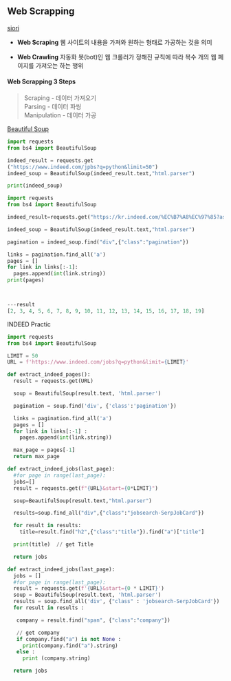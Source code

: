 Web Scrapping
---
[siori](https://advenoh.tistory.com/2)

* **Web Scraping**
웹 사이트의 내용을 가져와 원하는 형태로 가공하는 것을 의미      

* **Web Crawling**
자동화 봇(bot)인 웹 크롤러가 정해진 규칙에 따라 복수 개의 웹 페이지를 가져오는 하는 행위       

#### Web Scrapping 3 Steps

> Scraping - 데이터 가져오기       
> Parsing - 데이터 파씽       
> Manipulation - 데이터 가공  

[Beautiful Soup](https://www.crummy.com/software/BeautifulSoup/)      

~~~~~Python
import requests
from bs4 import BeautifulSoup

indeed_result = requests.get
("https://www.indeed.com/jpbs?q=python&limit=50")
indeed_soup = BeautifulSoup(indeed_result.text,"html.parser")

print(indeed_soup)
~~~~~


~~~~python
import requests
from bs4 import BeautifulSoup

indeed_result=requests.get("https://kr.indeed.com/%EC%B7%A8%EC%97%85?as_and=python&as_phr=&as_any=&as_not=&as_ttl=&as_cmp=&jt=all&st=&salary=&radius=25&l=&fromage=any&limit=50&sort=&psf=advsrch&from=advancedsearch")

indeed_soup = BeautifulSoup(indeed_result.text,"html.parser")

pagination = indeed_soup.find("div",{"class":"pagination"})

links = pagination.find_all('a')
pages = []
for link in links[:-1]:
  pages.append(int(link.string))
print(pages)



---result
[2, 3, 4, 5, 6, 7, 8, 9, 10, 11, 12, 13, 14, 15, 16, 17, 18, 19]

~~~~~


INDEED Practic  
~~~~Python
import requests
from bs4 import BeautifulSoup

LIMIT = 50
URL = f'https://www.indeed.com/jobs?q=python&limit={LIMIT}'

def extract_indeed_pages():
  result = requests.get(URL)

  soup = BeautifulSoup(result.text, 'html.parser')

  pagination = soup.find('div', {'class':'pagination'})

  links = pagination.find_all('a')
  pages = []
  for link in links[:-1] :
    pages.append(int(link.string))

  max_page = pages[-1]
  return max_page

def extract_indeed_jobs(last_page):
  #for page in range(last_page):
  jobs=[]
  result = requests.get(f"{URL}&start={0*LIMIT}")

  soup=BeautifulSoup(result.text,"html.parser")

  results=soup.find_all("div",{"class":"jobsearch-SerpJobCard"})

  for result in results:
    title=result.find("h2",{"class":"title"}).find("a")["title"]

  print(title)  // get Title

  return jobs

~~~~

~~~~Python
def extract_indeed_jobs(last_page):
  jobs = []
  #for page in range(last_page):
  result = requests.get(f'{URL}&start={0 * LIMIT}')
  soup = BeautifulSoup(result.text, 'html.parser')
  results = soup.find_all('div', {"class" : 'jobsearch-SerpJobCard'})
  for result in results :

   company = result.find("span", {"class":"company"})

   // get company
   if company.find("a") is not None :
     print(company.find("a").string)
   else :
     print (company.string)

  return jobs
~~~~
